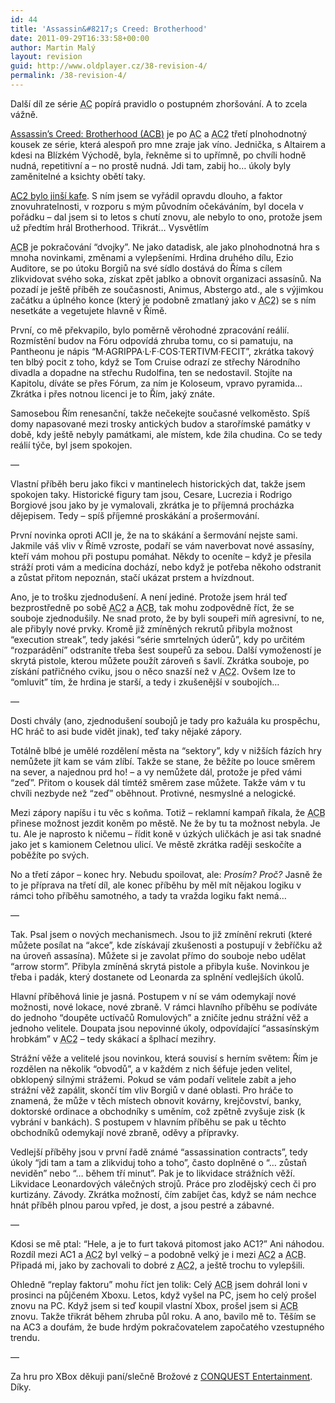 ```yaml
---
id: 44
title: 'Assassin&#8217;s Creed: Brotherhood'
date: 2011-09-29T16:33:58+00:00
author: Martin Malý
layout: revision
guid: http://www.oldplayer.cz/38-revision-4/
permalink: /38-revision-4/
---
```

<div>
  <p>
    Další díl ze série <abbr title="Assassin\'s Creed">AC</abbr> popírá pravidlo o postupném zhoršování. A to zcela vážně.
  </p>
  
  <p>
    <a href="http://www.xzone.cz/hledat.php3?vyber=&search=assassins*creed:*brotherhood&seradit=nazevdown&detail=1&amp;a_aid=gamer&amp;a_bid=27a382f7">Assassin&#8217;s Creed: Brotherhood (<abbr title="Assassin\'s Creed: Brotherhood">ACB</abbr>)</a> je po <abbr title="Assassin\'s Creed">AC</abbr> a <abbr title="Assassin\'s Creed 2">AC2</abbr> třetí plnohodnotný kousek ze série, která alespoň pro mne zraje jak víno. Jednička, s Altairem a kdesi na Blízkém Východě, byla, řekněme si to upřímně, po chvíli hodně nudná, repetitivní a &#8211; no prostě nudná. Jdi tam, zabij ho&#8230; úkoly byly zaměnitelné a ksichty obětí taky.
  </p>
  
  <p>
    <a href="http://www.misantrop.info/assassins-creed-ii"><abbr title="Assassin\'s Creed 2">AC2</abbr> bylo jinší kafe</a>. S ním jsem se vyřádil opravdu dlouho, a faktor znovuhratelnosti, v rozporu s mým původním očekáváním, byl docela v pořádku &#8211; dal jsem si to letos s chutí znovu, ale nebylo to ono, protože jsem už předtím hrál Brotherhood. Třikrát&#8230; Vysvětlím
  </p>
  
  <p>
    <abbr title="Assassin\'s Creed: Brotherhood">ACB</abbr> je pokračování &#8220;dvojky&#8221;. Ne jako datadisk, ale jako plnohodnotná hra s mnoha novinkami, změnami a vylepšeními. Hrdina druhého dílu, Ezio Auditore, se po útoku Borgiů na své sídlo dostává do Říma s cílem zlikvidovat svého soka, získat zpět jablko a obnovit organizaci assasínů. Na pozadí je ještě příběh ze současnosti, Animus, Abstergo atd., ale s výjimkou začátku a úplného konce (který je podobně zmatlaný jako v <abbr title="Assassin\'s Creed 2">AC2</abbr>) se s ním nesetkáte a vegetujete hlavně v Římě.
  </p>
  
  <p>
    První, co mě překvapilo, bylo poměrně věrohodné zpracování reálií. Rozmístění budov na Fóru odpovídá zhruba tomu, co si pamatuju, na Pantheonu je nápis &#8220;M·AGRIPPA·L·F·COS·TERTIVM·FECIT&#8221;, zkrátka takový ten blbý pocit z toho, když se Tom Cruise odrazí ze střechy Národního divadla a dopadne na střechu Rudolfina, ten se nedostavil. Stojíte na Kapitolu, díváte se přes Fórum, za ním je Koloseum, vpravo pyramida&#8230; Zkrátka i přes notnou licenci je to Řím, jaký znáte.
  </p>
  
  <p>
    Samosebou Řím renesanční, takže nečekejte současné velkoměsto. Spíš domy napasované mezi trosky antických budov a starořímské památky v době, kdy ještě nebyly památkami, ale místem, kde žila chudina. Co se tedy reálií týče, byl jsem spokojen.
  </p>
  
  <p>
    &#8212;
  </p>
  
  <p>
    Vlastní příběh beru jako fikci v mantinelech historických dat, takže jsem spokojen taky. Historické figury tam jsou, Cesare, Lucrezia i Rodrigo Borgiové jsou jako by je vymalovali, zkrátka je to příjemná procházka dějepisem. Tedy &#8211; spíš příjemné proskákání a prošermování.
  </p>
  
  <p>
    První novinka oproti ACII je, že na to skákání a šermování nejste sami. Jakmile váš vliv v Římě vzroste, podaří se vám naverbovat nové assasíny, kteří vám mohou při postupu pomáhat. Někdy to oceníte &#8211; když je přesila stráží proti vám a medicína dochází, nebo když je potřeba někoho odstranit a zůstat přitom nepoznán, stačí ukázat prstem a hvízdnout.
  </p>
  
  <p>
    Ano, je to trošku zjednodušení. A není jediné. Protože jsem hrál teď bezprostředně po sobě <abbr title="Assassin\'s Creed 2">AC2</abbr> a <abbr title="Assassin\'s Creed: Brotherhood">ACB</abbr>, tak mohu zodpovědně říct, že se souboje zjednodušily. Ne snad proto, že by byli soupeři míň agresivní, to ne, ale přibyly nové prvky. Kromě již zmíněných rekrutů přibyla možnost &#8220;execution streak&#8221;, tedy jakési &#8220;série smrtelných úderů&#8221;, kdy po určitém &#8220;rozparádění&#8221; odstraníte třeba šest soupeřů za sebou. Další vymožeností je skrytá pistole, kterou můžete použít zároveň s šavlí. Zkrátka souboje, po získání patřičného cviku, jsou o něco snazší než v <abbr title="Assassin\'s Creed 2">AC2</abbr>. Ovšem lze to &#8220;omluvit&#8221; tím, že hrdina je starší, a tedy i zkušenější v soubojích&#8230;
  </p>
  
  <p>
    &#8212;
  </p>
  
  <p>
    Dosti chvály (ano, zjednodušení soubojů je tady pro kažuála ku prospěchu, HC hráč to asi bude vidět jinak), teď taky nějaké zápory.
  </p>
  
  <p>
    Totálně blbé je umělé rozdělení města na &#8220;sektory&#8221;, kdy v nižších fázích hry nemůžete jít kam se vám zlíbí. Takže se stane, že běžíte po louce směrem na sever, a najednou prd ho! &#8211; a vy nemůžete dál, protože je před vámi &#8220;zeď&#8221;. Přitom o kousek dál tímtéž směrem zase můžete. Takže vám v tu chvíli nezbyde než &#8220;zeď&#8221; oběhnout. Protivné, nesmyslné a nelogické.
  </p>
  
  <p>
    Mezi zápory napíšu i tu věc s koňma. Totiž &#8211; reklamní kampaň říkala, že <abbr title="Assassin\'s Creed: Brotherhood">ACB</abbr> přinese možnost jezdit koněm po městě. Ne že by tu ta možnost nebyla. Je tu. Ale je naprosto k ničemu &#8211; řídit koně v úzkých uličkách je asi tak snadné jako jet s kamionem Celetnou ulicí. Ve městě zkrátka raději seskočíte a poběžíte po svých.
  </p>
  
  <p>
    No a třetí zápor &#8211; konec hry. Nebudu spoilovat, ale: <em>Prosím? Proč?</em> Jasně že to je příprava na třetí díl, ale konec příběhu by měl mít nějakou logiku v rámci toho příběhu samotného, a tady ta vražda logiku fakt nemá&#8230;
  </p>
  
  <p>
    &#8212;
  </p>
  
  <p>
    Tak. Psal jsem o nových mechanismech. Jsou to již zmínění rekruti (které můžete posílat na &#8220;akce&#8221;, kde získávají zkušenosti a postupují v žebříčku až na úroveň assasína). Můžete si je zavolat přímo do souboje nebo udělat &#8220;arrow storm&#8221;. Přibyla zmíněná skrytá pistole a přibyla kuše. Novinkou je třeba i padák, který dostanete od Leonarda za splnění vedlejších úkolů.
  </p>
  
  <p>
    Hlavní příběhová linie je jasná. Postupem v ní se vám odemykají nové možnosti, nové lokace, nové zbraně. V rámci hlavního příběhu se podíváte do jednoho &#8220;doupěte uctívačů Romulových&#8221; a zničíte jednu strážní věž a jednoho velitele. Doupata jsou nepovinné úkoly, odpovídající &#8220;assasínským hrobkám&#8221; v <abbr title="Assassin\'s Creed 2">AC2</abbr> &#8211; tedy skákací a šplhací mezihry.
  </p>
  
  <p>
    Strážní věže a velitelé jsou novinkou, která souvisí s herním světem: Řím je rozdělen na několik &#8220;obvodů&#8221;, a v každém z nich šéfuje jeden velitel, obklopený silnými strážemi. Pokud se vám podaří velitele zabít a jeho strážní věž zapálit, skončí tím vliv Borgiů v dané oblasti. Pro hráče to znamená, že může v těch místech obnovit kovárny, krejčovství, banky, doktorské ordinace a obchodníky s uměním, což zpětně zvyšuje zisk (k vybrání v bankách). S postupem v hlavním příběhu se pak u těchto obchodníků odemykají nové zbraně, oděvy a přípravky.
  </p>
  
  <p>
    Vedlejší příběhy jsou v první řadě známé &#8220;assassination contracts&#8221;, tedy úkoly &#8220;jdi tam a tam a zlikviduj toho a toho&#8221;, často doplněné o &#8220;&#8230; zůstaň neviděn&#8221; nebo &#8220;&#8230; během tří minut&#8221;. Pak je to likvidace strážních věží. Likvidace Leonardových válečných strojů. Práce pro zlodějský cech či pro kurtizány. Závody. Zkrátka možností, čím zabíjet čas, když se nám nechce hnát příběh plnou parou vpřed, je dost, a jsou pestré a zábavné.
  </p>
  
  <p>
    &#8212;
  </p>
  
  <p>
    Kdosi se mě ptal: &#8220;Hele, a je to furt taková pitomost jako AC1?&#8221; Ani náhodou. Rozdíl mezi AC1 a <abbr title="Assassin\'s Creed 2">AC2</abbr> byl velký &#8211; a podobně velký je i mezi <abbr title="Assassin\'s Creed 2">AC2</abbr> a <abbr title="Assassin\'s Creed: Brotherhood">ACB</abbr>. Připadá mi, jako by zachovali to dobré z <abbr title="Assassin\'s Creed 2">AC2</abbr>, a ještě trochu to vylepšili.
  </p>
  
  <p>
    Ohledně &#8220;replay faktoru&#8221; mohu říct jen tolik: Celý <abbr title="Assassin\'s Creed: Brotherhood">ACB</abbr> jsem dohrál loni v prosinci na půjčeném Xboxu. Letos, když vyšel na PC, jsem ho celý prošel znovu na PC. Když jsem si teď koupil vlastní Xbox, prošel jsem si <abbr title="Assassin\'s Creed: Brotherhood">ACB</abbr> znovu. Takže třikrát během zhruba půl roku. A ano, bavilo mě to. Těším se na AC3 a doufám, že bude hrdým pokračovatelem započatého vzestupného trendu.
  </p>
  
  <p>
  </p>
  
  <p>
    &#8212;
  </p>
  
  <p>
    Za hru pro XBox děkuji paní/slečně Brožové z <a href="http://cqe.cz/">CONQUEST Entertainment</a>. Díky.
  </p>
</div>

<div id="google_plus_one">
  <g:plusone></g:plusone>
</div>

<div id="fb_send_like">
</div>